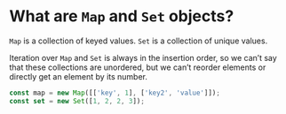 # What are `Map` and `Set` objects?

`Map` is a collection of keyed values.
`Set` is a collection of unique values.

Iteration over `Map` and `Set` is always in the insertion order, so we can’t say that these collections are unordered, but we can’t reorder elements or directly get an element by its number.

```js
const map = new Map([['key', 1], ['key2', 'value']]);
const set = new Set([1, 2, 2, 3]);
```
